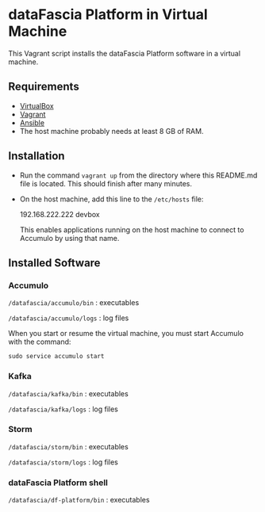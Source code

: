 # dataFascia Platform in Virtual Machine

This Vagrant script installs the dataFascia Platform software in a virtual
machine.


## Requirements

* [VirtualBox](https://www.virtualbox.org/wiki/Downloads)
* [Vagrant](http://www.vagrantup.com/downloads.html)
* [Ansible](http://docs.ansible.com/intro_installation.html)
* The host machine probably needs at least 8 GB of RAM.


## Installation

* Run the command `vagrant up` from the directory where this README.md file is
  located. This should finish after many minutes.

* On the host machine, add this line to the `/etc/hosts` file:

    192.168.222.222 devbox

  This enables applications running on the host machine to connect to Accumulo
  by using that name.


## Installed Software


### Accumulo

`/datafascia/accumulo/bin`
:   executables

`/datafascia/accumulo/logs`
:   log files

When you start or resume the virtual machine, you must start Accumulo with the
command:

    sudo service accumulo start


### Kafka

`/datafascia/kafka/bin`
:   executables

`/datafascia/kafka/logs`
:   log files


### Storm

`/datafascia/storm/bin`
:   executables

`/datafascia/storm/logs`
:   log files


### dataFascia Platform shell

`/datafascia/df-platform/bin`
:   executables
